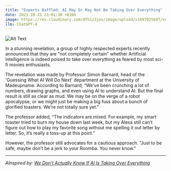 ```yaml
---
title: "Experts Baffled: AI May Or May Not Be Taking Over Everything"
date: 2023-10-21 23:01:38 +0100
image: https://res.cloudinary.com/dfh1z3jos/image/upload/v1697925697/ven15zqyww6ukhspltjj.png
llm: ChatGPT-4
---
```

![Alt Text](https://res.cloudinary.com/dfh1z3jos/image/upload/v1697925697/ven15zqyww6ukhspltjj.png "Confused experts looking at AI perplexedly, photographic style")


In a stunning revelation, a group of highly respected experts recently announced that they are "not completely certain" whether Artificial Intelligence is indeed poised to take over everything as feared by most sci-fi movies enthusiasts. 

The revelation was made by Professor Simon Barnard, head of the 'Guessing What AI Will Do Next' department at the University of Madeupname. According to Barnard, “We've been crunching a lot of numbers, drawing graphs, and even using AI to understand AI. But the final result is still as clear as mud. We may be on the verge of a robot apocalypse, or we might just be making a big fuss about a bunch of glorified toasters. We're not totally sure yet.” 

The professor added, “The indicators are mixed. For example, my smart toaster tried to burn my house down last week, but my Alexa still can’t figure out how to play my favorite song without me spelling it out letter by letter. So, it’s really a toss-up at this point.”

However, the professor still advocates for a cautious approach. "Just to be safe, maybe don't be a jerk to your Roomba. You never know."

---
*AInspired by: [We Don’t Actually Know If AI Is Taking Over Everything](https://www.theatlantic.com/technology/archive/2023/10/ai-technology-secrecy-transparency-index/675699/)*